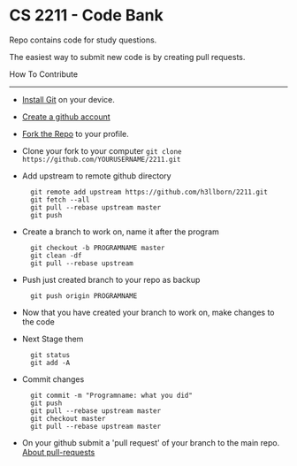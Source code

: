 CS 2211 - Code Bank
===================

Repo contains code for study questions.

The easiest way to submit new code is by creating pull requests.

How To Contribute
_________________

* [Install Git](http://git-scm.com/book/en/Getting-Started-Installing-Git) on your device.
* [Create a github account](https://github.com/join)
* [Fork the Repo](https://github.com/h3llborn/2211/fork) to your profile.
* Clone your fork to your computer
`git clone https://github.com/YOURUSERNAME/2211.git`
* Add upstream to remote github directory


		git remote add upstream https://github.com/h3llborn/2211.git
		git fetch --all
		git pull --rebase upstream master
		git push

* Create a branch to work on, name it after the program

		git checkout -b PROGRAMNAME master
		git clean -df
		git pull --rebase upstream

* Push just created branch to your repo as backup

		git push origin PROGRAMNAME

* Now that you have created your branch to work on, make changes to the code
* Next Stage them

		git status
		git add -A

* Commit changes

		git commit -m "Programname: what you did"
		git push
		git pull --rebase upstream master
		git checkout master
		git pull --rebase upstream master

* On your github submit a 'pull request' of your branch to the main repo. [About pull-requests](http://help.github.com/send-pull-requests/)	

